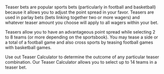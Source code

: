 Teaser bets are popular sports bets (particularly in football and basketball) because it allows you to adjust the point spread in your favor. Teasers are used in parlay bets (bets linking together two or more wagers) and whatever teaser amount you choose will apply to all wagers within your bet.

Teasers allow you to have an advantageous point spread while selecting 2 to 8 teams (or more depending on the sportsbook). You may tease a side or a total of a football game and also cross sports by teasing football games with basketball games.

Use out Teaser Calculator to determine the outcome of any particular teaser combination. Our Teaser Calculator allows you to select up to 14 teams in a teaser bet.